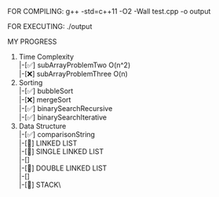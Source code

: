 FOR COMPILING:
g++ -std=c++11 -O2 -Wall test.cpp -o output

FOR EXECUTING:
./output

MY PROGRESS
1.  Time Complexity\
    |-[✅]  subArrayProblemTwo O(n^2)\
    |-[❌]  subArrayProblemThree O(n)
2.  Sorting\
    |-[✅]  bubbleSort\
    |-[❌]  mergeSort\
    |-[✅]  binarySearchRecursive\
    |-[✅]  binarySearchIterative
3.  Data Structure\
    |-[✅]  comparisonString\
    |-[🔖]  LINKED LIST\
            |-[🔖]  SINGLE LINKED LIST\
                    |-[] \
            |-[🔖]  DOUBLE LINKED LIST\
                    |-[] \
    |-[🔖]  STACK\